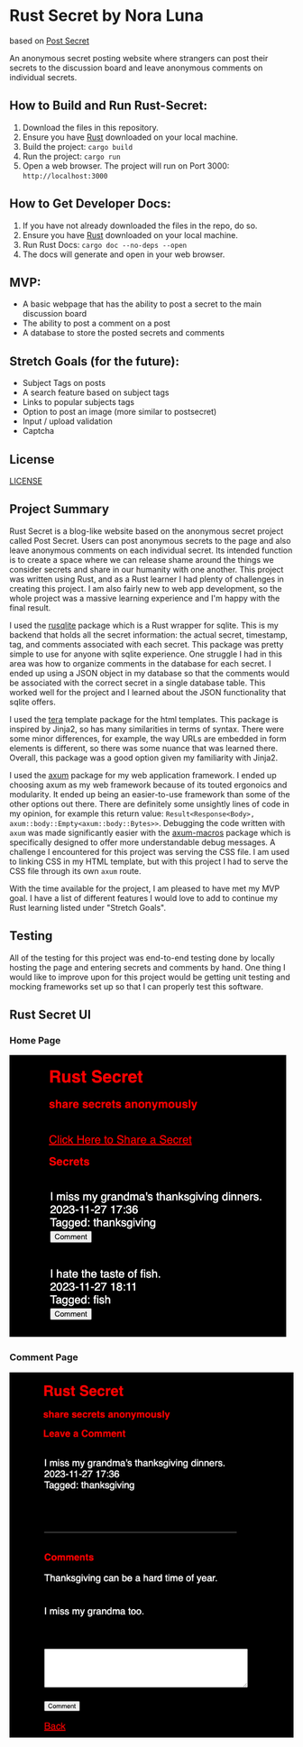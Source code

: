 # Rust Secret by Nora Luna
based on [Post Secret](https://postsecret.com/)

An anonymous secret posting website where strangers can post their secrets to the discussion board and leave anonymous comments on individual secrets.

## How to Build and Run Rust-Secret:

1. Download the files in this repository.
2. Ensure you have [Rust](https://www.rust-lang.org/tools/install) downloaded on your local machine.
3. Build the project: `cargo build`
4. Run the project: `cargo run`
5. Open a web browser. The project will run on Port 3000: `http://localhost:3000`

## How to Get Developer Docs:

1. If you have not already downloaded the files in the repo, do so.
2. Ensure you have [Rust](https://www.rust-lang.org/tools/install) downloaded on your local machine.
3. Run Rust Docs: `cargo doc --no-deps --open`
4. The docs will generate and open in your web browser.

## MVP: 
- A basic webpage that has the ability to post a secret to the main discussion board
- The ability to post a comment on a post
- A database to store the posted secrets and comments

## Stretch Goals (for the future):
- Subject Tags on posts 
- A search feature based on subject tags
- Links to popular subjects tags
- Option to post an image (more similar to postsecret)
- Input / upload validation
- Captcha 

## License

[LICENSE](LICENSE)

## Project Summary

Rust Secret is a blog-like website based on the anonymous secret project called Post Secret. Users can post anonymous secrets to the page and also leave anonymous comments on each individual secret. Its intended function is to create a space where we can release shame around the things we consider secrets and share in our humanity with one another. This project was written using Rust, and as a Rust learner I had plenty of challenges in creating this project. I am also fairly new to web app development, so the whole project was a massive learning experience and I'm happy with the final result. 

I used the [rusqlite](https://docs.rs/rusqlite/latest/rusqlite/) package which is a Rust wrapper for sqlite. This is my backend that holds all the secret information: the actual secret, timestamp, tag, and comments associated with each secret. This package was pretty simple to use for anyone with sqlite experience. One struggle I had in this area was how to organize comments in the database for each secret. I ended up using a JSON object in my database so that the comments would be associated with the correct secret in a single database table. This worked well for the project and I learned about the JSON functionality that sqlite offers. 

I used the [tera](https://docs.rs/tera/latest/tera/) template package for the html templates. This package is inspired by Jinja2, so has many similarities in terms of syntax. There were some minor differences, for example, the way URLs are embedded in form elements is different, so there was some nuance that was learned there. Overall, this package was a good option given my familiarity with Jinja2.

I used the [axum](https://docs.rs/axum/latest/axum/) package for my web application framework. I ended up choosing axum as my web framework because of its touted ergonoics and modularity. It ended up being an easier-to-use framework than some of the other options out there. There are definitely some unsightly lines of code in my opinion, for example this return value: `Result<Response<Body>, axum::body::Empty<axum::body::Bytes>>`. Debugging the code written with `axum` was made significantly easier with the [axum-macros](https://docs.rs/axum-macros/latest/axum_macros/) package which is specifically designed to offer more understandable debug messages. A challenge I encountered for this project was serving the CSS file. I am used to linking CSS in my HTML template, but with this project I had to serve the CSS file through its own `axum` route. 

With the time available for the project, I am pleased to have met my MVP goal. I have a list of different features I would love to add to continue my Rust learning listed under "Stretch Goals".

## Testing

All of the testing for this project was end-to-end testing done by locally hosting the page and entering secrets and comments by hand. One thing I would like to improve upon for this project would be getting unit testing and mocking frameworks set up so that I can properly test this software.

## Rust Secret UI

### Home Page
![Rust Secret homepage, black background with red titles and white text](Rust-Secret.png)

### Comment Page
![Rust Secret comment page, black background with red titles and white text](Comment.png)